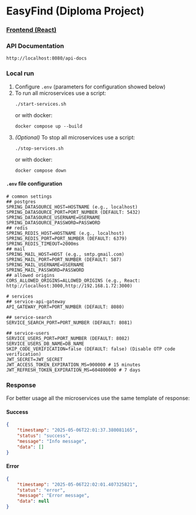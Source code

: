 # EasyFind (Diploma Project)



### [Frontend (React)](https://github.com/Breez97/Diploma-project-frontend)

### API Documentation

```
http://localhost:8080/api-docs
```

### Local run
1. Configure `.env` (parameters for configuration showed below)
2. To run all microservices use a script:
    ```shell
    ./start-services.sh
    ```
   or with docker:
    ```shell
    docker compose up --build
    ```
3. *(Optional)* To stop all microservices use a script:
    ```shell
    ./stop-services.sh
    ```
   or with docker:
    ```shell
   docker compose down
    ```

#### `.env` file configuration
```properties
# common settings
## postgres
SPRING_DATASOURCE_HOST=HOSTNAME (e.g., localhost)
SPRING_DATASOURCE_PORT=PORT_NUMBER (DEFAULT: 5432)
SPRING_DATASOURCE_USERNAME=USERNAME
SPRING_DATASOURCE_PASSWORD=PASSWORD
## redis
SPRING_REDIS_HOST=HOSTNAME (e.g., localhost)
SPRING_REDIS_PORT=PORT_NUMBER (DEFAULT: 6379)
SPRING_REDIS_TIMEOUT=2000ms
## mail
SPRING_MAIL_HOST=HOST (e.g., smtp.gmail.com)
SPRING_MAIL_PORT=PORT_NUMBER (DEFAULT: 587)
SPRING_MAIL_USERNAME=USERNAME
SPRING_MAIL_PASSWORD=PASSWORD
## allowed origins
CORS_ALLOWED_ORIGINS=ALLOWED_ORIGINS (e.g., React: http://localhost:3000,http://192.168.1.72:3000)

# services
## service-api-gateway
API_GATEWAY_PORT=PORT_NUMBER (DEFAULT: 8080)

## service-search
SERVICE_SEARCH_PORT=PORT_NUMBER (DEFAULT: 8081)

## service-users
SERVICE_USERS_PORT=PORT_NUMBER (DEFAULT: 8082)
SERVICE_USERS_DB_NAME=DB_NAME
SKIP_CODE_VERIFICATION=false (DEFAULT: false) (Disable OTP code verification)
JWT_SECRET=JWT_SECRET
JWT_ACCESS_TOKEN_EXPIRATION_MS=900000 # 15 minutes
JWT_REFRESH_TOKEN_EXPIRATION_MS=604800000 # 7 days
```

### Response
For better usage all the microservices use the same template of response:

#### Success
```json
{
    "timestamp": "2025-05-06T22:01:37.380081165",
    "status": "success",
    "message": "Info message",
    "data": []
}
```

#### Error
```json
{
    "timestamp": "2025-05-06T22:02:01.407325821",
    "status": "error",
    "message": "Error message",
    "data": null
}
```
